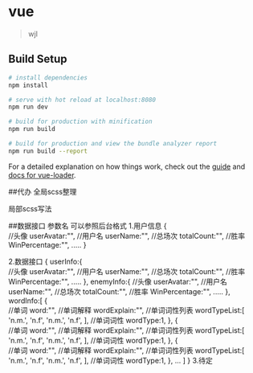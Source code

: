 # vue

> wjl

## Build Setup

``` bash
# install dependencies
npm install

# serve with hot reload at localhost:8080
npm run dev

# build for production with minification
npm run build

# build for production and view the bundle analyzer report
npm run build --report
```

For a detailed explanation on how things work, check out the [guide](http://vuejs-templates.github.io/webpack/) and [docs for vue-loader](http://vuejs.github.io/vue-loader).

##代办
全局scss整理

局部scss写法

##数据接口
参数名 可以参照后台格式
1.用户信息
{	
	//头像
	userAvatar:"",
	//用户名
	userName:"",
	//总场次
	totalCount:"",
	//胜率
	WinPercentage:"",
	.....
}

2.数据接口
{
	userInfo:{	
		//头像
		userAvatar:"",
		//用户名
		userName:"",
		//总场次
		totalCount:"",
		//胜率
		WinPercentage:"",
		.....
	},
	enemyInfo:{
		//头像
		userAvatar:"",
		//用户名
		userName:"",
		//总场次
		totalCount:"",
		//胜率
		WinPercentage:"",
		.....
	},
	wordInfo:[
		{	
			//单词
			word:"",
			//单词解释
			wordExplain:"",
			//单词词性列表
			wordTypeList:[
				'n.m.',
				'n.f',
				'n.m.',
				'n.f',
			],
			//单词词性
			wordType:1,
		},
		{	
			//单词
			word:"",
			//单词解释
			wordExplain:"",
			//单词词性列表
			wordTypeList:[
				'n.m.',
				'n.f',
				'n.m.',
				'n.f',
			],
			//单词词性
			wordType:1,
		},
		{	
			//单词
			word:"",
			//单词解释
			wordExplain:"",
			//单词词性列表
			wordTypeList:[
				'n.m.',
				'n.f',
				'n.m.',
				'n.f',
			],
			//单词词性
			wordType:1,
		},
		...
	]
}
3.待定